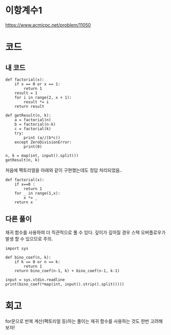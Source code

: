 # 이항계수1

https://www.acmicpc.net/problem/11050

# 코드

## 내 코드

```
def factorial(x):
    if x == 0 or x == 1:
        return 1
    result = 1
    for i in range(2, x + 1):
        result *= i
    return result

def getResult(n, k):
    a = factorial(n)
    b = factorial(n-k)
    c = factorial(k)
    try:
        print (a//(b*c))
    except ZeroDivisionError:
        print(0)

n, k = map(int, input().split())
getResult(n, k)
```

처음에 팩토리얼을 아래와 같이 구현했는데도 정답 처리되었음..

```
def factorial(x):
    if x==0 :
        return 1
    for _ in range(1,x):
        x *= _
    return x
```

## 다른 풀이

재귀 함수를 사용하여 더 직관적으로 풀 수 있다.
깊이가 깊어질 경우 스택 오버플로우가 발생 할 수 있으므로 주의.

```
import sys

def bino_coef(n, k):
    if k == 0 or n == k:
        return 1
    return bino_coef(n-1, k) + bino_coef(n-1, k-1)

input = sys.stdin.readline
print(bino_coef(*map(int, input().strip().split())))
```

# 회고

for문으로 반복 계산(팩토리얼 등)하는 풀이는 재귀 함수를 사용하는 것도 한번 고려해보자!
